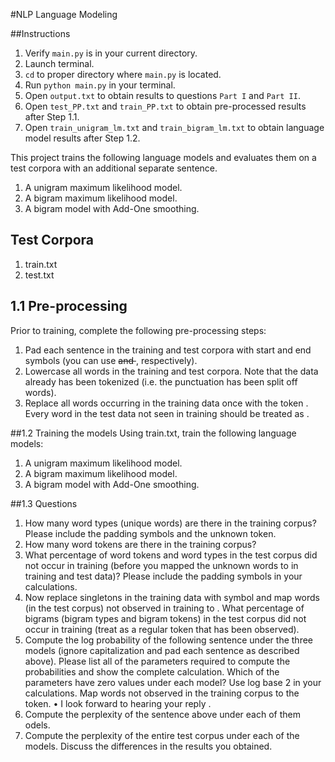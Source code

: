 #NLP Language Modeling

##Instructions
1. Verify ``main.py`` is in your current directory.
2. Launch terminal.
3. ``cd`` to proper directory where ``main.py`` is located.
4. Run ``python main.py`` in your terminal.
5. Open ``output.txt`` to obtain results to questions ``Part I`` and ``Part II``. 
6. Open ``test_PP.txt`` and ``train_PP.txt`` to obtain pre-processed results after Step 1.1.
7. Open ``train_unigram_lm.txt`` and  ``train_bigram_lm.txt`` to obtain language model results after Step 1.2.

This project trains the following language models and evaluates them on a test corpora with an additional separate sentence.
1. A unigram maximum likelihood model.
2. A bigram maximum likelihood model.
3. A bigram model with Add-One smoothing.

## Test  Corpora
1. train.txt
2. test.txt

## 1.1 Pre-processing
Prior to training, complete the following pre-processing steps:
1. Pad each sentence in the training and test corpora with start and end symbols (you can
use <s> and </s>, respectively).
2. Lowercase all words in the training and test corpora. Note that the data already has
been tokenized (i.e. the punctuation has been split off words).
3. Replace all words occurring in the training data once with the token <unk>. Every word
in the test data not seen in training should be treated as <unk>.

##1.2 Training the models
Using train.txt, train the following language models:
1. A unigram maximum likelihood model.
2. A bigram maximum likelihood model.
3. A bigram model with Add-One smoothing.

##1.3 Questions
1. How many word types (unique words) are there in the training corpus? Please include
the padding symbols and the unknown token.
2. How many word tokens are there in the training corpus?
3. What percentage of word tokens and word types in the test corpus did not occur in
training (before you mapped the unknown words to <unk> in training and test data)?
Please include the padding symbols in your calculations.
4. Now replace singletons in the training data with <unk> symbol and map words (in the
test corpus) not observed in training to <unk>. What percentage of bigrams (bigram
types and bigram tokens) in the test corpus did not occur in training (treat <unk> as a
regular token that has been observed).
5. Compute the log probability of the following sentence under the three models (ignore
capitalization and pad each sentence as described above). Please list all of the parameters
required to compute the probabilities and show the complete calculation. Which
of the parameters have zero values under each model? Use log base 2 in your calculations.
Map words not observed in the training corpus to the <unk> token.
• I look forward to hearing your reply .
6. Compute the perplexity of the sentence above under each of them odels.
7. Compute the perplexity of the entire test corpus under each of the models. Discuss the
differences in the results you obtained.

